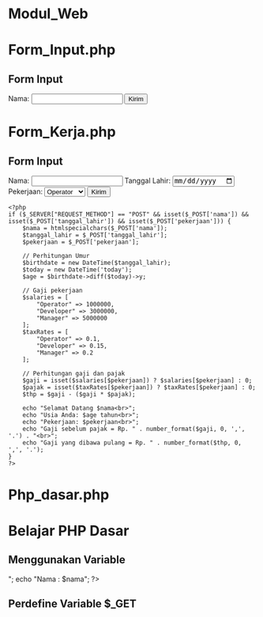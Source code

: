 # Modul_Web

# Form_Input.php
<!DOCTYPE html>
<html lang="en">
<head>
<meta charset="UTF-8">
<title>PHP Dasar</title>
</head>
<body>
<h2>Form Input</h2>
<form method="post">
<label>Nama: </label>
<input type="text" name="nama">
<input type="submit" value="Kirim">
</form>
<?php
if(isset($_POST['nama'])) {
    echo 'Selamat Datang ' .htmlspecialchars($_POST['nama']);
} else {
    echo ' Selamat Datang ';
}
?>
</body>
</html>

# Form_Kerja.php
<!DOCTYPE html>
<html lang="en">
<head>
    <meta charset="UTF-8">
    <title>PHP Dasar</title>
</head>
<body>
    <h2>Form Input</h2>
    <form method="post">
        <label>Nama: </label>
        <input type="text" name="nama">
        <label>Tanggal Lahir: </label>
        <input type="date" name="tanggal_lahir">
        <label>Pekerjaan: </label>
        <select name="pekerjaan">
            <option value="Operator">Operator</option>
            <option value="Developer">Developer</option>
            <option value="Manager">Manager</option>
        </select>
        <input type="submit" value="Kirim">
    </form>

    <?php
    if ($_SERVER["REQUEST_METHOD"] == "POST" && isset($_POST['nama']) && isset($_POST['tanggal_lahir']) && isset($_POST['pekerjaan'])) {
        $nama = htmlspecialchars($_POST['nama']);
        $tanggal_lahir = $_POST['tanggal_lahir'];
        $pekerjaan = $_POST['pekerjaan'];

        // Perhitungan Umur
        $birthdate = new DateTime($tanggal_lahir);
        $today = new DateTime('today');
        $age = $birthdate->diff($today)->y;

        // Gaji pekerjaan
        $salaries = [
            "Operator" => 1000000,
            "Developer" => 3000000,
            "Manager" => 5000000
        ];
        $taxRates = [
            "Operator" => 0.1,
            "Developer" => 0.15,
            "Manager" => 0.2
        ];

        // Perhitungan gaji dan pajak
        $gaji = isset($salaries[$pekerjaan]) ? $salaries[$pekerjaan] : 0;
        $pajak = isset($taxRates[$pekerjaan]) ? $taxRates[$pekerjaan] : 0;
        $thp = $gaji - ($gaji * $pajak);

        echo "Selamat Datang $nama<br>";
        echo "Usia Anda: $age tahun<br>";
        echo "Pekerjaan: $pekerjaan<br>";
        echo "Gaji sebelum pajak = Rp. " . number_format($gaji, 0, ',', '.') . "<br>";
        echo "Gaji yang dibawa pulang = Rp. " . number_format($thp, 0, ',', '.');
    }
    ?>
</body>
</html>

# Php_dasar.php

<!DOCTYPE html>
<html lang="en">
<head>
    <meta charset="UTF-8">
    <title>PHP DASAR</title>
</head>
<body>
    <h1>Belajar PHP Dasar</h1>
    <?php
    echo "Hello World";
    ?>
</body>
<body>
    <h2>Menggunakan Variable</h2>
    <?php
    $nim = "312210523";
    $nama = 'Hansen Julio';
    echo "NIM : ". $nim . "<br>";
    echo "Nama : $nama";
    ?>
</body>
<body>
    <h2>Perdefine Variable $_GET</h2>
    <?php
    echo 'Selamat Datang ' . $_GET['nama'];
    ?>
</body>
</html>
